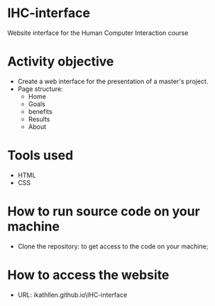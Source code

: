 # IHC-interface
Website interface for the Human Computer Interaction course

# Activity objective
- Create a web interface for the presentation of a master's project.
- Page structure:
  - Home
  - Goals
  - benefits
  - Results
  - About

# Tools used
  - HTML
  - CSS

# How to run source code on your machine
  - Clone the repository: to get access to the code on your machine;
 
# How to access the website
  - URL: ikathllen.github.io\IHC-interface

